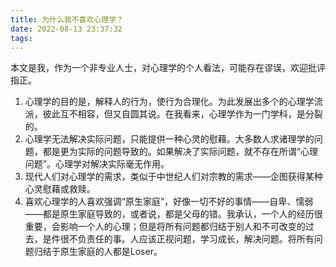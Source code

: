```yaml
---
title: 为什么我不喜欢心理学？
date: 2022-08-13 23:37:32
tags:
---
```


本文是我，作为一个非专业人士，对心理学的个人看法，可能存在谬误，欢迎批评指正。

<!-- more -->

1. 心理学的目的是，解释人的行为，使行为合理化。为此发展出多个的心理学流派，彼此互不相容，但又自圆其说。在我看来，心理学作为一门学科，是分裂的。
1. 心理学无法解决实际问题，只能提供一种心灵的慰藉。大多数人求诸理学的问题，都是更为实际的问题导致的。如果解决了实际问题，就不存在所谓“心理问题”。心理学对解决实际毫无作用。
1. 现代人们对心理学的需求，类似于中世纪人们对宗教的需求——企图获得某种心灵慰藉或救赎。 
1. 喜欢心理学的人喜欢强调“原生家庭”，好像一切不好的事情——自卑、懦弱——都是原生家庭导致的，或者说，都是父母的错。我承认，一个人的经历很重要，会影响一个人的心理；但是将所有问题都归结于别人和不可改变的过去，是件很不负责任的事。人应该正视问题，学习成长，解决问题。将所有问题归结于原生家庭的人都是Loser。


